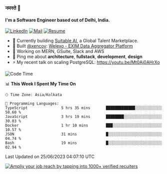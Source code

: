 ### नमस्ते 🙏

#### I'm a Software Engineer based out of Delhi, India.

[![LinkedIn](https://img.shields.io/badge/linkedin-%230077B5.svg)](https://linkedin.com/in/sambhav2612)
[![Mail](https://img.shields.io/badge/gmail-D14836)](mailto:sambhavjain2612@gmail.com)
[![Resume](https://img.shields.io/badge/resume-%23#FFFF00.svg)](https://mega.nz/file/IjA3yaoB#BFfQg1-aKva0piAd_wWs8Hf5dlnYRQ2ZkwtYwNMzBhA)

- 🏢 Currently building [Suitable AI](https://suitable.ai), a Global Talent Marketplace.
- 💅 Built [@xencov](https://github.com/xencov): [Welexo - EXIM Data Aggregator Platform](https://welexo.com)
- 🌱 Working on MERN, GSuite, Slack and AWS
- 💬 Ping me about **architecture**, **fullstack**, **development**, **design**
- ⚡️ My recent talk on scaling PostgreSQL: https://youtu.be/Mt0Aj0AHrXo

<!--START_SECTION:waka-->
![Code Time](http://img.shields.io/badge/Code%20Time-3%2C489%20hrs%2019%20mins-blue)

📊 **This Week I Spent My Time On** 

```text
🕑︎ Time Zone: Asia/Kolkata

💬 Programming Languages: 
TypeScript               5 hrs 35 mins       █████████████░░░░░░░░░░░░   50.60 % 
JavaScript               3 hrs 19 mins       ████████░░░░░░░░░░░░░░░░░   30.03 % 
Docker                   1 hr 10 mins        ███░░░░░░░░░░░░░░░░░░░░░░   10.57 % 
JSON                     31 mins             █░░░░░░░░░░░░░░░░░░░░░░░░   04.74 % 
Bash                     19 mins             █░░░░░░░░░░░░░░░░░░░░░░░░   02.94 % 
```


 Last Updated on 25/06/2023 04:07:10 UTC
<!--END_SECTION:waka-->

[![Ampliy your job reach by tapping into 1000+ verified recuiters](https://user-images.githubusercontent.com/19583619/212717528-45b497fd-e886-4452-90fe-93829667bd63.png)](https://suitable.ai)

